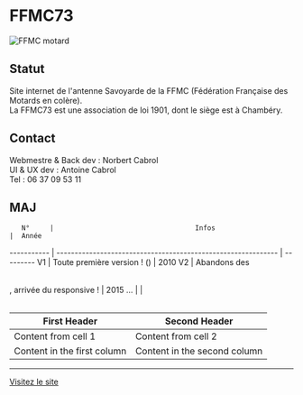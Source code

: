 # FFMC73  
![FFMC motard](http://www.ffmc73.org/images/motard.png "dessin d'un motard FFMC de dos")  

## Statut
Site internet de l'antenne Savoyarde de la FFMC (Fédération Française des Motards en colère).  
La FFMC73 est une association de loi 1901, dont le siège est à Chambéry.  

## Contact
Webmestre & Back dev : Norbert Cabrol  
UI & UX dev : Antoine Cabrol  
Tel : 06 37 09 53 11  

## MAJ
       N°     |                                   Infos                                   |  Année
 ----------- | ------------------------------------------------------------- | ---------
      V1      | Toute première version ! (<table>)                       |     2010
      V2      | Abandons des <table>, arrivée du responsive !   |     2015
       ...      |                                                                              |

First Header | Second Header
------------ | -------------
Content from cell 1 | Content from cell 2
Content in the first column | Content in the second column

---  
[Visitez le site](http://www.ffmc73.org)
